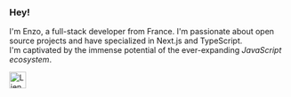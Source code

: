 ### Hey!

I'm Enzo, a full-stack developer from France. I'm passionate about open source projects and have specialized in Next.js and TypeScript. 
<br />
I'm captivated by the immense potential of the ever-expanding *JavaScript ecosystem*.

<a href="mailto:enzo.bacqueyrisses@gmail.com"><img src="https://em-content.zobj.net/source/apple/354/love-letter_1f48c.png" width="30" height="30" alt="Lien vers email"></a>
